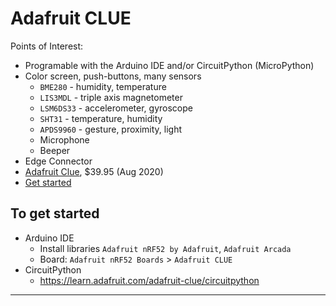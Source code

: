 # Adafruit CLUE
Points of Interest:
- Programable with the Arduino IDE and/or CircuitPython (MicroPython)
- Color screen, push-buttons, many sensors
  - `BME280` - humidity, temperature
  - `LIS3MDL` - triple axis magnetometer
  - `LSM6DS33` - accelerometer, gyroscope
  - `SHT31` - temperature, humidity
  - `APDS9960` - gesture, proximity, light
  - Microphone
  - Beeper
- Edge Connector
- [Adafruit Clue](https://www.adafruit.com/product/4500), $39.95 (Aug 2020)
- [Get started](https://learn.adafruit.com/adafruit-clue?view=all)

## To get started
- Arduino IDE
  - Install libraries `Adafruit nRF52 by Adafruit`, `Adafruit Arcada`
  - Board: `Adafruit nRF52 Boards` > `Adafruit CLUE`
- CircuitPython
  - <https://learn.adafruit.com/adafruit-clue/circuitpython>

---
